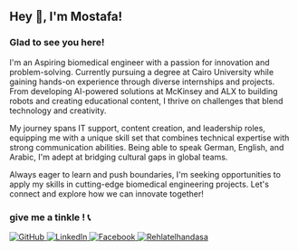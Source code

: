 ## Hey 👋, I'm Mostafa!
### Glad to see you here!


I'm an Aspiring biomedical engineer with a passion for innovation and problem-solving. Currently pursuing a degree at Cairo University while gaining hands-on experience through diverse internships and projects. From developing AI-powered solutions at McKinsey and ALX to building robots and creating educational content, I thrive on challenges that blend technology and creativity.

My journey spans IT support, content creation, and leadership roles, equipping me with a unique skill set that combines technical expertise with strong communication abilities. Being able to speak German, English, and Arabic, I'm adept at bridging cultural gaps in global teams.

Always eager to learn and push boundaries, I'm seeking opportunities to apply my skills in cutting-edge biomedical engineering projects. Let's connect and explore how we can innovate together!

### give me a tinkle ! 📞
<p>
  <a href="https://github.com/Jiro75" target="_blank">
    <img src="https://img.shields.io/badge/GitHub-181717?style=for-the-badge&logo=github" alt="GitHub">
  </a>
  <a href="https://linkedin.com/in/mostafahany4705" target="_blank">
    <img src="https://img.shields.io/badge/LinkedIn-0077B5?style=for-the-badge&logo=linkedin" alt="LinkedIn">
  </a>
  <a href="https://facebook.com/ElDoksh1.hany" target="_blank">
    <img src="https://img.shields.io/badge/Facebook-1877F2?style=for-the-badge&logo=facebook" alt="Facebook">
  </a>
  <a href="rehlatelhandasa.blogspot.com" target="_blank">
    <img src="https://img.shields.io/badge/Rehlatelhandasa-red?style=for-the-badge&logo=yourlogo&logoWidth=20" alt="Rehlatelhandasa">
  </a>
</p>


